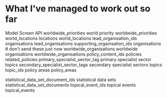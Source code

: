 # What I've managed to work out so far

Model                              Screen                        API
worldwide_priorities               world priority                worldwide_priorities
world_locations                    locations                     world_locations
lead_organisation_ids              organisations                 lead_organisations
supporting_organisation_ids        organisations                 # don't send these just now
worldwide_organisations            worldwide organisations       worldwide_organisations
policy_content_ids                 policies                      related_policies
primary_specialist_sector_tag      primary specialist sector     topics
secondary_specialist_sector_tags   secondary specialist sectors  topics
topic_ids                          policy areas                  policy_areas

statistical_data_set_document_ids  statistical data sets         statistical_data_set_documents 
topical_event_ids                  topical events                topical_events
